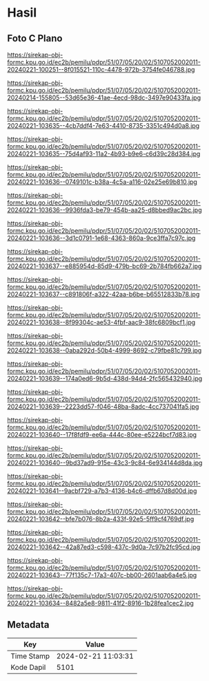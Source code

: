 # Hasil

## Foto C Plano

https://sirekap-obj-formc.kpu.go.id/ec2b/pemilu/pdpr/51/07/05/20/02/5107052002011-20240221-100251--8f015521-110c-4478-972b-3754fe046788.jpg

https://sirekap-obj-formc.kpu.go.id/ec2b/pemilu/pdpr/51/07/05/20/02/5107052002011-20240214-155805--53d65e36-41ae-4ecd-98dc-3497e90433fa.jpg

https://sirekap-obj-formc.kpu.go.id/ec2b/pemilu/pdpr/51/07/05/20/02/5107052002011-20240221-103635--4cb7ddf4-7e63-4410-8735-3351c494d0a8.jpg

https://sirekap-obj-formc.kpu.go.id/ec2b/pemilu/pdpr/51/07/05/20/02/5107052002011-20240221-103635--75d4af93-11a2-4b93-b9e6-c6d39c28d384.jpg

https://sirekap-obj-formc.kpu.go.id/ec2b/pemilu/pdpr/51/07/05/20/02/5107052002011-20240221-103636--0749101c-b38a-4c5a-a116-02e25e69b810.jpg

https://sirekap-obj-formc.kpu.go.id/ec2b/pemilu/pdpr/51/07/05/20/02/5107052002011-20240221-103636--9936fda3-be79-454b-aa25-d8bbed9ac2bc.jpg

https://sirekap-obj-formc.kpu.go.id/ec2b/pemilu/pdpr/51/07/05/20/02/5107052002011-20240221-103636--3d1c0791-1e68-4363-860a-9ce3ffa7c97c.jpg

https://sirekap-obj-formc.kpu.go.id/ec2b/pemilu/pdpr/51/07/05/20/02/5107052002011-20240221-103637--e885954d-85d9-479b-bc69-2b784fb662a7.jpg

https://sirekap-obj-formc.kpu.go.id/ec2b/pemilu/pdpr/51/07/05/20/02/5107052002011-20240221-103637--c891806f-a322-42aa-b6be-b65512833b78.jpg

https://sirekap-obj-formc.kpu.go.id/ec2b/pemilu/pdpr/51/07/05/20/02/5107052002011-20240221-103638--8f99304c-ae53-4fbf-aac9-38fc6809bcf1.jpg

https://sirekap-obj-formc.kpu.go.id/ec2b/pemilu/pdpr/51/07/05/20/02/5107052002011-20240221-103638--0aba292d-50b4-4999-8692-c79fbe81c799.jpg

https://sirekap-obj-formc.kpu.go.id/ec2b/pemilu/pdpr/51/07/05/20/02/5107052002011-20240221-103639--174a0ed6-9b5d-438d-94d4-2fc565432940.jpg

https://sirekap-obj-formc.kpu.go.id/ec2b/pemilu/pdpr/51/07/05/20/02/5107052002011-20240221-103639--2223dd57-f046-48ba-8adc-4cc737041fa5.jpg

https://sirekap-obj-formc.kpu.go.id/ec2b/pemilu/pdpr/51/07/05/20/02/5107052002011-20240221-103640--17f8fdf9-ee6a-444c-80ee-e5224bcf7d83.jpg

https://sirekap-obj-formc.kpu.go.id/ec2b/pemilu/pdpr/51/07/05/20/02/5107052002011-20240221-103640--9bd37ad9-915e-43c3-9c84-6e934144d8da.jpg

https://sirekap-obj-formc.kpu.go.id/ec2b/pemilu/pdpr/51/07/05/20/02/5107052002011-20240221-103641--9acbf729-a7b3-4136-b4c6-dffb67d8d00d.jpg

https://sirekap-obj-formc.kpu.go.id/ec2b/pemilu/pdpr/51/07/05/20/02/5107052002011-20240221-103642--bfe7b076-8b2a-433f-92e5-5ff9cf4769df.jpg

https://sirekap-obj-formc.kpu.go.id/ec2b/pemilu/pdpr/51/07/05/20/02/5107052002011-20240221-103642--42a87ed3-c598-437c-9d0a-7c97b2fc95cd.jpg

https://sirekap-obj-formc.kpu.go.id/ec2b/pemilu/pdpr/51/07/05/20/02/5107052002011-20240221-103643--77f135c7-17a3-407c-bb00-2601aab6a4e5.jpg

https://sirekap-obj-formc.kpu.go.id/ec2b/pemilu/pdpr/51/07/05/20/02/5107052002011-20240221-103634--8482a5e8-9811-41f2-8916-1b28fea1cec2.jpg


## Metadata

| Key        | Value               |
| ---------- | ------------------- |
| Time Stamp | 2024-02-21 11:03:31 |
| Kode Dapil | 5101                |



